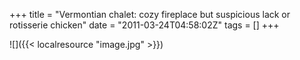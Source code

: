 +++
title = "Vermontian chalet: cozy fireplace but suspicious lack or rotisserie chicken"
date = "2011-03-24T04:58:02Z"
tags = []
+++

![]({{< localresource "image.jpg" >}})

